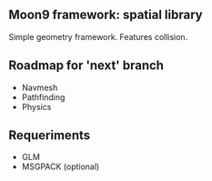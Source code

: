 ## Moon9 framework: spatial library
Simple geometry framework.
Features collision.

## Roadmap for 'next' branch
- Navmesh
- Pathfinding
- Physics

## Requeriments
- GLM
- MSGPACK (optional)
